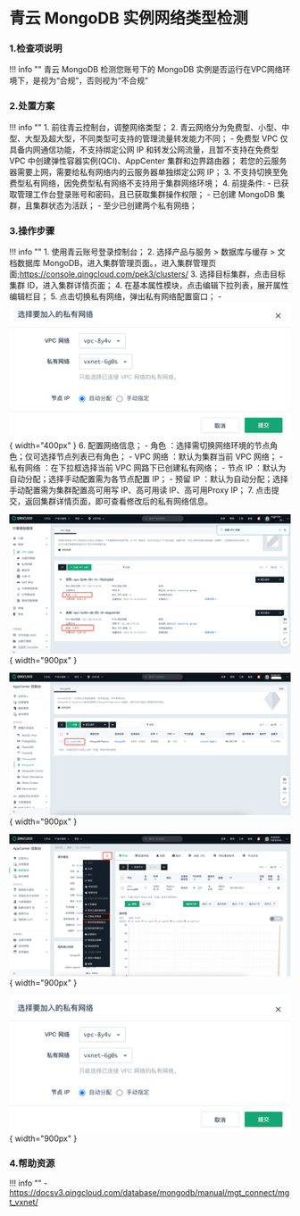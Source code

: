 # 青云 MongoDB 实例网络类型检测

### 1.检查项说明
!!! info ""
    青云 MongoDB 检测您账号下的 MongoDB 实例是否运行在VPC网络环境下，是视为“合规”，否则视为“不合规”

### 2.处置方案
!!! info ""
    1. 前往青云控制台，调整网络类型；
    2. 青云网络分为免费型、小型、中型、大型及超大型，不同类型可支持的管理流量转发能力不同；
        - 免费型 VPC 仅具备内网通信功能，不支持绑定公网 IP 和转发公网流量，且暂不支持在免费型 VPC 中创建弹性容器实例(QCI)、AppCenter 集群和边界路由器； 若您的云服务器需要上网，需要给私有网络内的云服务器单独绑定公网 IP；
    3. 不支持切换至免费型私有网络，因免费型私有网络不支持用于集群网络环境；
    4. 前提条件:
        - 已获取管理工作台登录账号和密码，且已获取集群操作权限；
        - 已创建 MongoDB 集群，且集群状态为活跃；
        - 至少已创建两个私有网络；

### 3.操作步骤
!!! info ""
    1. 使用青云账号登录控制台；
    2. 选择产品与服务 > 数据库与缓存 > 文档数据库 MongoDB，进入集群管理页面。，进入集群管理页面;https://console.qingcloud.com/pek3/clusters/
    3. 选择目标集群，点击目标集群 ID，进入集群详情页面；
    4. 在基本属性模块，点击编辑下拉列表，展开属性编辑栏目；
    5. 点击切换私有网络，弹出私有网络配置窗口；
        - ![处置方案-切换当前网络类型](../../img/suggest/qingcloud/mongodb-change-network.png){ width="400px" }
    6. 配置网络信息；
        - 角色 ：选择需切换网络环境的节点角色；仅可选择节点列表已有角色；
        - VPC 网络 ：默认为集群当前 VPC 网络；
        - 私有网络 ：在下拉框选择当前 VPC 网路下已创建私有网络；
        - 节点 IP ：默认为自动分配；选择手动配置需为各节点配置 IP；
        - 预留 IP ：默认为自动分配；选择手动配置需为集群配置高可用写 IP、高可用读 IP、高可用Proxy IP；
    7. 点击提交，返回集群详情页面，即可查看修改后的私有网络信息。

![处置方案-查看vpc网络类型](../../img/suggest/qingcloud/vpc-list.png){ width="900px" }

![处置方案-查看当前MongoDB列表](../../img/suggest/qingcloud/mongodb-list.png){ width="900px" }

![处置方案-查看当前网络类型](../../img/suggest/qingcloud/mongodb-detail.png){ width="900px" }

![处置方案-切换当前网络类型](../../img/suggest/qingcloud/mongodb-change-network.png){ width="900px" }



### 4.帮助资源
!!! info ""
    - https://docsv3.qingcloud.com/database/mongodb/manual/mgt_connect/mgt_vxnet/
    